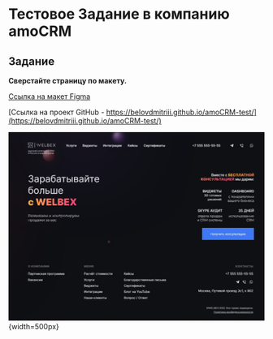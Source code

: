 # Тестовое Задание в компанию amoCRM

## Задание

**Сверстайте страницу по макету.**

[Ссылка на макет Figma](https://www.figma.com/file/XCumqL9ZTG2h2BXpSbhaAG/%D0%A2%D0%B5%D1%81%D1%82%D0%BE%D0%B2%D0%BE%D0%B5-Front-end-%D0%9D%D0%BE%D1%8F%D0%B1%D1%80%D1%8C'23?type=design&mode=design&t=Ic40eggB49uUNtfq-1)

[Ссылка на проект GitHub - https://belovdmitriii.github.io/amoCRM-test/](https://belovdmitriii.github.io/amoCRM-test/)

![Решение тестового задания Desktop](./images/amoCRM-desktop.jpg){width=500px}